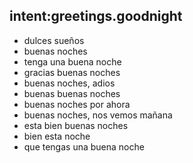 ## intent:greetings.goodnight
- dulces sueños
- buenas noches
- tenga una buena noche
- gracias buenas noches
- buenas noches, adios
- buenas buenas noches
- buenas noches por ahora
- buenas noches, nos vemos mañana
- esta bien buenas noches
- bien esta noche
- que tengas una buena noche
